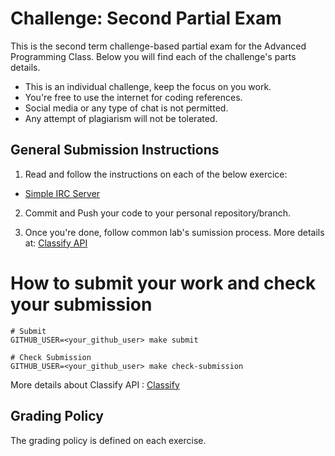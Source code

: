 Challenge: Second Partial Exam
==============================

This is the second term challenge-based partial exam for the Advanced Programming Class. Below you will find each of the challenge's parts details.

- This is an individual challenge, keep the focus on you work.
- You're free to use the internet for coding references.
- Social media or any type of chat is not permitted.
- Any attempt of plagiarism will not be tolerated.


General Submission Instructions
--------------------

1. Read and follow the instructions on each of the below exercice:
  - [Simple IRC Server](./chat)

2. Commit and Push your code to your personal repository/branch.

3. Once you're done, follow common lab's sumission process. More details at: [Classify API](../../classify.md)

How to submit your work and check your submission
=================================================
```
# Submit
GITHUB_USER=<your_github_user> make submit

# Check Submission
GITHUB_USER=<your_github_user> make check-submission
```

More details about Classify API : [Classify](../../classify.md)


Grading Policy
--------------
The grading policy is defined on each exercise.
